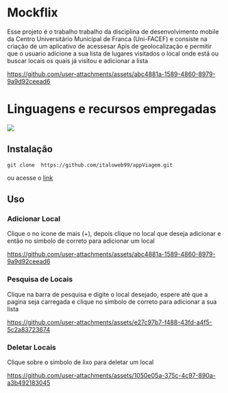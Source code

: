 # Mockflix


Esse projeto é o trabalho trabalho da disciplina de desenvolvimento mobile da Centro Universitário Municipal de Franca (Uni-FACEF) e consiste na criação de um aplicativo de acessesar Apis de geolocalização e permitir que o usuario adicione a sua lista de lugares visitados o local onde está ou buscar locais os quais já visitou e adicionar a lista

https://github.com/user-attachments/assets/abc4881a-1589-4860-8979-9a9d92ceead6

<p align="center">
  <h1>Linguagens e recursos empregadas</h1>
  <a href="https://skillicons.dev">
    <img src="https://skillicons.dev/icons?i=flutter,dart" />
  </a>
</p>

## Instalação
```
git clone  https://github.com/italoweb99/appViagem.git
```
ou acesse o [link](https://italoweb99.github.io/appViagem-web/)

## Uso

### Adicionar Local

Clique o no icone de mais (+), depois clique no local que deseja adicionar e então no simbolo de correto para adicionar um local

https://github.com/user-attachments/assets/abc4881a-1589-4860-8979-9a9d92ceead6

### Pesquisa de Locais

Clique na barra de pesquisa e digite o local desejado, espere até que a pagina seja carregada e clique no simbolo de correto para adicionar a sua lista

https://github.com/user-attachments/assets/e27c97b7-f488-43fd-a4f5-5c2a83723674

### Deletar Locais

Clique sobre o simbolo de lixo para deletar um local


https://github.com/user-attachments/assets/1050e05a-375c-4c97-890a-a3b492183045


